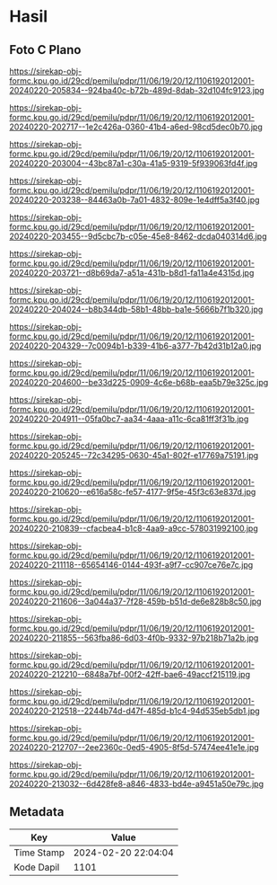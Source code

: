 # Hasil

## Foto C Plano

https://sirekap-obj-formc.kpu.go.id/29cd/pemilu/pdpr/11/06/19/20/12/1106192012001-20240220-205834--924ba40c-b72b-489d-8dab-32d104fc9123.jpg

https://sirekap-obj-formc.kpu.go.id/29cd/pemilu/pdpr/11/06/19/20/12/1106192012001-20240220-202717--1e2c426a-0360-41b4-a6ed-98cd5dec0b70.jpg

https://sirekap-obj-formc.kpu.go.id/29cd/pemilu/pdpr/11/06/19/20/12/1106192012001-20240220-203004--43bc87a1-c30a-41a5-9319-5f939063fd4f.jpg

https://sirekap-obj-formc.kpu.go.id/29cd/pemilu/pdpr/11/06/19/20/12/1106192012001-20240220-203238--84463a0b-7a01-4832-809e-1e4dff5a3f40.jpg

https://sirekap-obj-formc.kpu.go.id/29cd/pemilu/pdpr/11/06/19/20/12/1106192012001-20240220-203455--9d5cbc7b-c05e-45e8-8462-dcda040314d6.jpg

https://sirekap-obj-formc.kpu.go.id/29cd/pemilu/pdpr/11/06/19/20/12/1106192012001-20240220-203721--d8b69da7-a51a-431b-b8d1-fa11a4e4315d.jpg

https://sirekap-obj-formc.kpu.go.id/29cd/pemilu/pdpr/11/06/19/20/12/1106192012001-20240220-204024--b8b344db-58b1-48bb-ba1e-5666b7f1b320.jpg

https://sirekap-obj-formc.kpu.go.id/29cd/pemilu/pdpr/11/06/19/20/12/1106192012001-20240220-204329--7c0094b1-b339-41b6-a377-7b42d31b12a0.jpg

https://sirekap-obj-formc.kpu.go.id/29cd/pemilu/pdpr/11/06/19/20/12/1106192012001-20240220-204600--be33d225-0909-4c6e-b68b-eaa5b79e325c.jpg

https://sirekap-obj-formc.kpu.go.id/29cd/pemilu/pdpr/11/06/19/20/12/1106192012001-20240220-204911--05fa0bc7-aa34-4aaa-a11c-6ca81ff3f31b.jpg

https://sirekap-obj-formc.kpu.go.id/29cd/pemilu/pdpr/11/06/19/20/12/1106192012001-20240220-205245--72c34295-0630-45a1-802f-e17769a75191.jpg

https://sirekap-obj-formc.kpu.go.id/29cd/pemilu/pdpr/11/06/19/20/12/1106192012001-20240220-210620--e616a58c-fe57-4177-9f5e-45f3c63e837d.jpg

https://sirekap-obj-formc.kpu.go.id/29cd/pemilu/pdpr/11/06/19/20/12/1106192012001-20240220-210839--cfacbea4-b1c8-4aa9-a9cc-578031992100.jpg

https://sirekap-obj-formc.kpu.go.id/29cd/pemilu/pdpr/11/06/19/20/12/1106192012001-20240220-211118--65654146-0144-493f-a9f7-cc907ce76e7c.jpg

https://sirekap-obj-formc.kpu.go.id/29cd/pemilu/pdpr/11/06/19/20/12/1106192012001-20240220-211606--3a044a37-7f28-459b-b51d-de6e828b8c50.jpg

https://sirekap-obj-formc.kpu.go.id/29cd/pemilu/pdpr/11/06/19/20/12/1106192012001-20240220-211855--563fba86-6d03-4f0b-9332-97b218b71a2b.jpg

https://sirekap-obj-formc.kpu.go.id/29cd/pemilu/pdpr/11/06/19/20/12/1106192012001-20240220-212210--6848a7bf-00f2-42ff-bae6-49accf215119.jpg

https://sirekap-obj-formc.kpu.go.id/29cd/pemilu/pdpr/11/06/19/20/12/1106192012001-20240220-212518--2244b74d-d47f-485d-b1c4-94d535eb5db1.jpg

https://sirekap-obj-formc.kpu.go.id/29cd/pemilu/pdpr/11/06/19/20/12/1106192012001-20240220-212707--2ee2360c-0ed5-4905-8f5d-57474ee41e1e.jpg

https://sirekap-obj-formc.kpu.go.id/29cd/pemilu/pdpr/11/06/19/20/12/1106192012001-20240220-213032--6d428fe8-a846-4833-bd4e-a9451a50e79c.jpg


## Metadata

| Key        | Value               |
| ---------- | ------------------- |
| Time Stamp | 2024-02-20 22:04:04 |
| Kode Dapil | 1101                |




